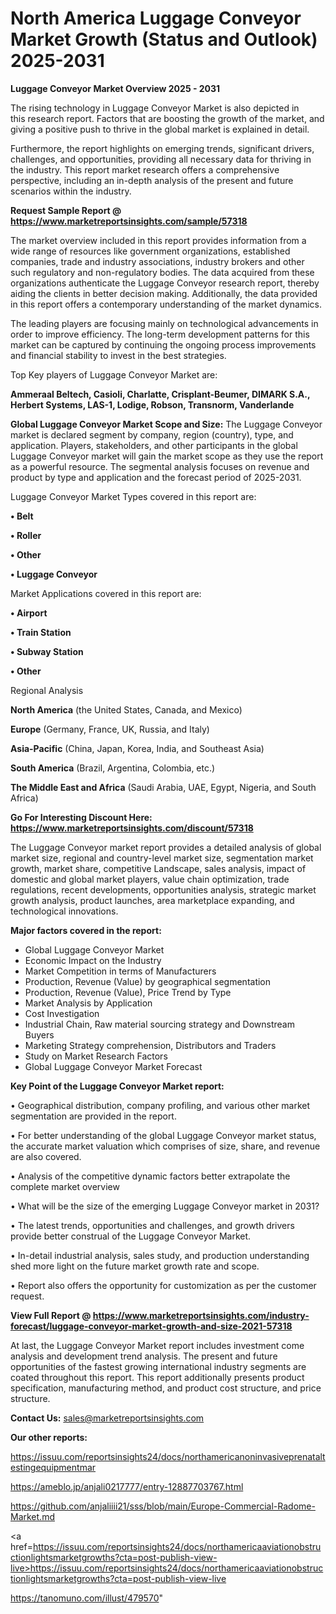 # North America Luggage Conveyor Market Growth (Status and Outlook) 2025-2031

<Strong> Luggage Conveyor Market Overview 2025 - 2031</strong>

The rising technology in Luggage Conveyor Market is also depicted in this research report. Factors that are boosting the growth of the market, and giving a positive push to thrive in the global market is explained in detail.

Furthermore, the report highlights on emerging trends, significant drivers, challenges, and opportunities, providing all necessary data for thriving in the industry. This report market research offers a comprehensive perspective, including an in-depth analysis of the present and future scenarios within the industry.

<strong>Request Sample Report @ <a href=https://www.marketreportsinsights.com/sample/57318>https://www.marketreportsinsights.com/sample/57318</a></strong>

The market overview included in this report provides information from a wide range of resources like government organizations, established companies, trade and industry associations, industry brokers and other such regulatory and non-regulatory bodies. The data acquired from these organizations authenticate the Luggage Conveyor research report, thereby aiding the clients in better decision making. Additionally, the data provided in this report offers a contemporary understanding of the market dynamics.

The leading players are focusing mainly on technological advancements in order to improve efficiency. The long-term development patterns for this market can be captured by continuing the ongoing process improvements and financial stability to invest in the best strategies.

Top Key players of Luggage Conveyor Market are:

<strong>Ammeraal Beltech, Casioli, Charlatte, Crisplant-Beumer, DIMARK S.A., Herbert Systems, LAS-1, Lodige, Robson, Transnorm, Vanderlande</strong>

<strong><b>Global Luggage Conveyor Market Scope and Size:</b></strong>
The Luggage Conveyor market is declared segment by company, region (country), type, and application. Players, stakeholders, and other participants in the global Luggage Conveyor market will gain the market scope as they use the report as a powerful resource. The segmental analysis focuses on revenue and product by type and application and the forecast period of 2025-2031.

Luggage Conveyor Market Types covered in this report are:

<strong>• Belt

• Roller

• Other

• Luggage Conveyor</strong>

Market Applications covered in this report are:

<strong>• Airport

• Train Station

• Subway Station

• Other</strong> 

Regional Analysis

<strong>North America</strong> (the United States, Canada, and Mexico)

<strong>Europe</strong> (Germany, France, UK, Russia, and Italy)

<strong>Asia-Pacific</strong> (China, Japan, Korea, India, and Southeast Asia)

<strong>South America</strong> (Brazil, Argentina, Colombia, etc.)

<strong>The Middle East and Africa</strong> (Saudi Arabia, UAE, Egypt, Nigeria, and South Africa)

<strong>Go For Interesting Discount Here: <a href=https://www.marketreportsinsights.com/discount/57318>https://www.marketreportsinsights.com/discount/57318</a></strong>

The Luggage Conveyor market report provides a detailed analysis of global market size, regional and country-level market size, segmentation market growth, market share, competitive Landscape, sales analysis, impact of domestic and global market players, value chain optimization, trade regulations, recent developments, opportunities analysis, strategic market growth analysis, product launches, area marketplace expanding, and technological innovations.

<strong><b>Major factors covered in the report:</b></strong>
<ul>
  <li>Global Luggage Conveyor Market </li>
  <li>Economic Impact on the Industry</li>
  <li>Market Competition in terms of Manufacturers</li>
  <li>Production, Revenue (Value) by geographical segmentation</li>
  <li>Production, Revenue (Value), Price Trend by Type</li>
  <li>Market Analysis by Application</li>
  <li>Cost Investigation</li>
  <li>Industrial Chain, Raw material sourcing strategy and Downstream Buyers</li>
  <li>Marketing Strategy comprehension, Distributors and Traders</li>
  <li>Study on Market Research Factors</li>
  <li>Global Luggage Conveyor Market Forecast</li>
</ul>

<strong><b>Key Point of the Luggage Conveyor Market report:</b></strong>

• Geographical distribution, company profiling, and various other market segmentation are provided in the report.

• For better understanding of the global Luggage Conveyor market status, the accurate market valuation which comprises of size, share, and revenue are also covered.

• Analysis of the competitive dynamic factors better extrapolate the complete market overview

• What will be the size of the emerging Luggage Conveyor market in 2031?

• The latest trends, opportunities and challenges, and growth drivers provide better construal of the Luggage Conveyor Market.

• In-detail industrial analysis, sales study, and production understanding shed more light on the future market growth rate and scope.

• Report also offers the opportunity for customization as per the customer request.

<strong><b>View Full Report @ <a href=https://www.marketreportsinsights.com/industry-forecast/luggage-conveyor-market-growth-and-size-2021-57318>https://www.marketreportsinsights.com/industry-forecast/luggage-conveyor-market-growth-and-size-2021-57318</a></b></strong>


At last, the Luggage Conveyor Market report includes investment come analysis and development trend analysis. The present and future opportunities of the fastest growing international industry segments are coated throughout this report. This report additionally presents product specification, manufacturing method, and product cost structure, and price structure.

<strong>Contact Us:</strong>
sales@marketreportsinsights.com

<strong>Our other reports:</strong>

<a href=https://issuu.com/reportsinsights24/docs/northamericanoninvasiveprenataltestingequipmentmar>https://issuu.com/reportsinsights24/docs/northamericanoninvasiveprenataltestingequipmentmar</a>

<a href=https://ameblo.jp/anjali0217777/entry-12887703767.html>https://ameblo.jp/anjali0217777/entry-12887703767.html</a>

<a href=https://github.com/anjaliiii21/sss/blob/main/Europe-Commercial-Radome-Market.md>https://github.com/anjaliiii21/sss/blob/main/Europe-Commercial-Radome-Market.md</a>

<a href=https://issuu.com/reportsinsights24/docs/northamericaaviationobstructionlightsmarketgrowths?cta=post-publish-view-live>https://issuu.com/reportsinsights24/docs/northamericaaviationobstructionlightsmarketgrowths?cta=post-publish-view-live</a>

<a href=https://tanomuno.com/illust/479570>https://tanomuno.com/illust/479570</a>"
